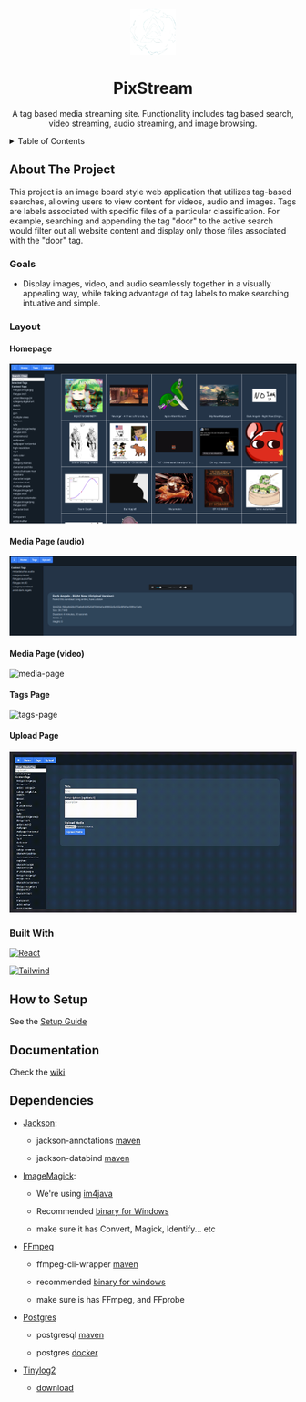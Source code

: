 <!-- PROJECT LOGO -->
<br />
<div align="center">
    <img src="./images/logo.png" alt="Logo" width="80" height="80">


<h1 align="center">PixStream</h1>
  <p align="center">
    A tag based media streaming site. Functionality includes tag based search, video streaming, audio streaming, and image browsing.
    <br />
  </p>
</div>



<!-- TABLE OF CONTENTS -->
<details>
  <summary>Table of Contents</summary>
  <ol>
    <li>
      <a href="#about-the-project">About The Project</a>
      <ul>
        <li><a href="#goals">Goals</a></li>
        <li><a href="#layout">Layout</a></li>
        <li><a href="#built-with">Built With</a></li>
      </ul>
    </li>
    <li>
      <a href="#installation">Set Up</a>
      <ul>
        <li><a href="#frontend">FrontEnd</a></li>
        <li><a href="#tailwind-compiler">Tailwind Compiler</a></li>
        <li><a href="#database-setup">Database Setup</a></li>
      </ul>
    </li>
    <!--<li><a href="#documentation">Documentation</a></li>-->
    <li><a href="#dependencies">Dependencies</a></li>
    <li><a href="#contributors">Contributors</a></li>
  </ol>
</details>



<!-- ABOUT THE PROJECT -->
## About The Project

This project is an image board style web application that utilizes tag-based searches, allowing users to view content for videos, audio and images. Tags are labels associated with specific files of a particular classification. For example, searching and appending the tag "door<!-- example tag -->" to the active search would filter out all website content and display only those files associated with the "door<!-- example tag-->" tag.



### Goals

- Display images, video, and audio seamlessly together in a visually appealing way, while taking advantage of tag labels to make searching intuative and simple.



### Layout

#### Homepage
![homepage-screenshot]

#### Media Page (audio)

![media-page-screenshot]

#### Media Page (video)

![media-page]

#### Tags Page

![tags-page]

#### Upload Page

![upload-page]



### Built With

[![React][React.js]][React-url]

[![Tailwind][Tailwind.com]][Tailwind-url]



<!-- SET UP -->
## How to Setup
See the [Setup Guide](https://github.com/OntarioTech-CS-program/w23-csci2020u-project-team16/wiki/GUIDE:-How-to-Setup)


<!-- DOCUMENTATION -->
## Documentation

Check the [wiki][Wiki]


<!-- DEPENDENCIES -->
## Dependencies

- [Jackson][Jackson]:

    - jackson-annotations [maven][Jackson-Annotations]

    - jackson-databind [maven][Jackson-Databind]

- [ImageMagick][Image-Magick]:

    - We're using [im4java][im4java]

    - Recommended [binary for Windows][Magick-Binary-For-Windows] <!-- Zip file not working-->

    - make sure it has Convert, Magick, Identify... etc

- [FFmpeg][FFmpeg]

    - ffmpeg-cli-wrapper [maven][FFmpeg-Wrapper]

    - recommended [binary for windows][FFmpeg-Binary-For-Windows] <!-- Not found -->

    - make sure is has FFmpeg, and FFprobe

- [Postgres][Postgres]

    - postgresql [maven][Postgresql]

    - postgres [docker][Postgres-Docker]

- [Tinylog2](https://tinylog.org/v2/)

    - [download](https://tinylog.org/v2/download/)




<!-- MARKDOWN LINKS & IMAGES -->
[homepage-screenshot]: ./images/homepage-preview.png
[media-page-screenshot]: ./images/audio-media-view-preview.png
[media-page]: ./images/video-preview.gif
[tags-page]: ./images/tags-page-preview.gif
[upload-page]: ./images/upload-preview.gif
[React.js]: https://www.vectorlogo.zone/logos/reactjs/reactjs-ar21.svg
[React-url]: https://reactjs.org/
[Tailwind.com]: https://www.vectorlogo.zone/logos/tailwindcss/tailwindcss-ar21.svg
[Tailwind-url]: https://tailwindcss.com/
[Node.js]: https://nodejs.org
[Docker.com]: https://www.docker.com/
[Wiki]: https://github.com/OntarioTech-CS-program/w23-csci2020u-project-team16/wiki
[Jackson]: https://github.com/FasterXML
[Jackson-Annotations]: https://mvnrepository.com/artifact/com.fasterxml.jackson.core/jackson-annotations
[Jackson-Databind]: https://mvnrepository.com/artifact/com.fasterxml.jackson.core/jackson-databind
[Image-Magick]: https://imagemagick.org/index.php
[im4java]: https://mvnrepository.com/artifact/org.im4java/im4java
[Magick-Binary-For-Windows]: https://imagemagick.org/archive/binaries/ImageMagick-7.1.1-3-portable-Q8-x64.zip
[FFmpeg]: https://ffmpeg.org/
[FFmpeg-Wrapper]: https://github.com/bramp/ffmpeg-cli-wrapper
[FFmpeg-Binary-For-Windows]: https://github.com/BtbN/FFmpeg-Builds/releases/download/autobuild-2023-03-16-20-18/ffmpeg-n4.4.3-3-gb48951bd29-win64-gpl-4.4.zip
[Postgres]: https://www.postgresql.org/
[Postgresql]: https://mvnrepository.com/artifact/org.postgresql/postgresql
[Postgres-Docker]: https://hub.docker.com/_/postgres
